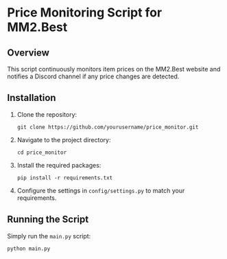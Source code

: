 # Price Monitoring Script for MM2.Best

## Overview
This script continuously monitors item prices on the MM2.Best website and notifies a Discord channel if any price changes are detected.

## Installation

1. Clone the repository:
    ```
    git clone https://github.com/yourusername/price_monitor.git
    ```

2. Navigate to the project directory:
    ```
    cd price_monitor
    ```

3. Install the required packages:
    ```
    pip install -r requirements.txt
    ```

4. Configure the settings in `config/settings.py` to match your requirements.

## Running the Script

Simply run the `main.py` script:

```bash
python main.py
